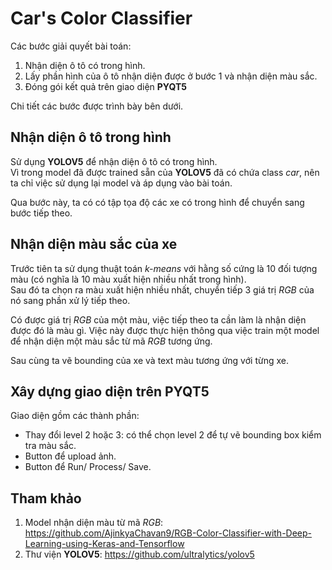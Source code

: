 # Car's Color Classifier
Các bước giải quyết bài toán:
1. Nhận diện ô tô có trong hình.
2. Lấy phần hình của ô tô nhận diện được ở bước 1 và nhận diện màu sắc.  
3. Đóng gói kết quả trên giao diện **PYQT5**
  
Chi tiết các bước được trình bày bên dưới.

## Nhận diện ô tô trong hình
Sử dụng **YOLOV5** để nhận diện ô tô có trong hình.  
Vì trong model đã được trained sẵn của **YOLOV5** đã có chứa class _car_, nên
ta chỉ việc sử dụng lại model và áp dụng vào bài toán.  
  
Qua bước này, ta có có tập tọa độ các xe có trong hình để chuyển sang bước 
tiếp theo.

## Nhận diện màu sắc của xe
Trước tiên ta sử dụng thuật toán _k-means_ với hằng số cứng là 10 đối tượng màu
(có nghĩa là 10 màu xuất hiện nhiều nhất trong hình).  
Sau đó ta chọn ra màu xuất hiện nhiều nhất, chuyển tiếp 3 giá trị _RGB_ của nó
sang phần xử lý tiếp theo.  
  
Có được giá trị _RGB_ của một màu, việc tiếp theo ta cần làm là nhận diện được
đó là màu gì. Việc này được thực hiện thông qua việc train một model để nhận
diện một màu sắc từ mã _RGB_ tương ứng.
  
Sau cùng ta vẽ bounding của xe và text màu tương ứng với từng xe.

## Xây dựng giao diện trên PYQT5
Giao diện gồm các thành phần:
- Thay đổi level 2 hoặc 3: có thể chọn level 2 để tự vẽ bounding box kiểm tra
màu sắc.
- Button để upload ảnh.
- Button để Run/ Process/ Save.

## Tham khảo
1. Model nhận diện màu từ mã _RGB_: https://github.com/AjinkyaChavan9/RGB-Color-Classifier-with-Deep-Learning-using-Keras-and-Tensorflow
2. Thư viện **YOLOV5**: https://github.com/ultralytics/yolov5
